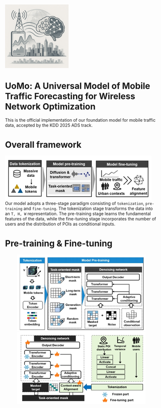 <img src="./images/label.png" width="210px">

# UoMo: A Universal Model of Mobile Traffic Forecasting for Wireless Network Optimization
This is the official implementation of our foundation model for mobile traffic data, accepted by the KDD 2025 ADS track.


# Overall framework

<img src="./images/framework.png">
Our model adopts a three-stage paradigm consisting of <code>tokenization</code>,  <code>pre-training</code> and <code>fine-tuning</code>. The tokenization stage transforms the data into an <code>T, H, W</code> representation. The pre-training stage learns the fundamental features of the data, while the fine-tuning stage incorporates the number of users and the distribution of POIs as conditional inputs.


# Pre-training & Fine-tuning

<figure class="half">
<img src="./images/pretreain.png">
<img src="./images/fine-tuning.png">
</figure>
